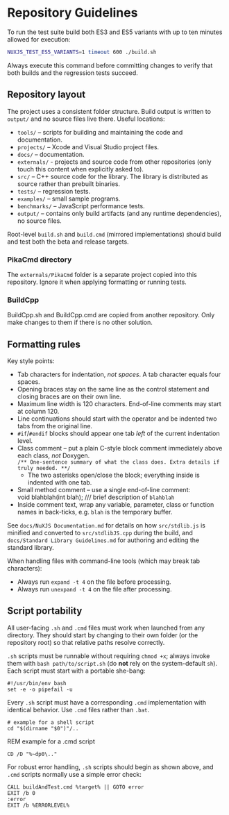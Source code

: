 # Repository Guidelines

To run the test suite build both ES3 and ES5 variants with up to ten minutes allowed for execution:

```bash
NUXJS_TEST_ES5_VARIANTS=1 timeout 600 ./build.sh
```

Always execute this command before committing changes to verify that both builds and the regression tests succeed.

## Repository layout
The project uses a consistent folder structure. Build output is written to `output/` and no source files live there. Useful locations:

- `tools/` – scripts for building and maintaining the code and documentation.
- `projects/` – Xcode and Visual Studio project files.
- `docs/` – documentation.
- `externals/` - projects and source code from other repositories (only touch this content when explicitly asked to).
- `src/` – C++ source code for the library. The library is distributed as source rather than prebuilt binaries.
- `tests/` – regression tests.
- `examples/` – small sample programs.
- `benchmarks/` – JavaScript performance tests.
- `output/` – contains only build artifacts (and any runtime dependencies), no source files.

Root-level `build.sh` and `build.cmd` (mirrored implementations) should build and test both the beta and release targets.

### PikaCmd directory
The `externals/PikaCmd` folder is a separate project copied into this repository. Ignore it when applying formatting or running tests.

### BuildCpp
BuildCpp.sh and BuildCpp.cmd are copied from another repository. Only make changes to them if there is no other solution.

## Formatting rules
Key style points:
- Tab characters for indentation, *not spaces*. A tab character equals four spaces.
- Opening braces stay on the same line as the control statement and closing braces are on their own line.
- Maximum line width is 120 characters. End-of-line comments may start at column 120.
- Line continuations should start with the operator and be indented two tabs from the original line.
- `#if`/`#endif` blocks should appear one tab *left* of the current indentation level.
- Class comment – put a plain C-style block comment immediately above each class, *not* Doxygen.  
       ```
       /**
               One-sentence summary of what the class does.
               Extra details if truly needed.
       **/
       ```
	* The two asterisks open/close the block; everything inside is indented with one tab.  
- Small method comment – use a single end-of-line comment:  
	void blahblah(int blah);	/// brief description of `blahblah`
- Inside comment text, wrap any variable, parameter, class or function names in back-ticks, e.g. `blah` is the temporary buffer.

See `docs/NuXJS Documentation.md` for details on how `src/stdlib.js` is minified and converted to `src/stdlibJS.cpp` during the build, and `docs/Standard Library Guidelines.md` for authoring and editing the standard library.

When handling files with command-line tools (which may break tab characters):
- Always run `expand -t 4` on the file before processing.
- Always run `unexpand -t 4` on the file after processing.

## Script portability
All user-facing `.sh` and `.cmd` files must work when launched from any directory. They should start by changing to their own folder (or the repository root) so that relative paths resolve correctly.

`.sh` scripts must be runnable without requiring `chmod +x`; always invoke them with `bash path/to/script.sh` (do
**not** rely on the system-default `sh`).  Each script must start with a portable she-bang:

```
#!/usr/bin/env bash
set -e -o pipefail -u
```

Every `.sh` script must have a corresponding `.cmd` implementation with identical behavior. Use `.cmd` files rather than `.bat`.

```
# example for a shell script
cd "$(dirname "$0")"/..
```

REM example for a .cmd script  
```
CD /D "%~dp0\.."
```

For robust error handling, `.sh` scripts should begin as shown above, and `.cmd` scripts normally use a simple error check:

```
CALL buildAndTest.cmd %target% || GOTO error
EXIT /b 0
:error
EXIT /b %ERRORLEVEL%
```
